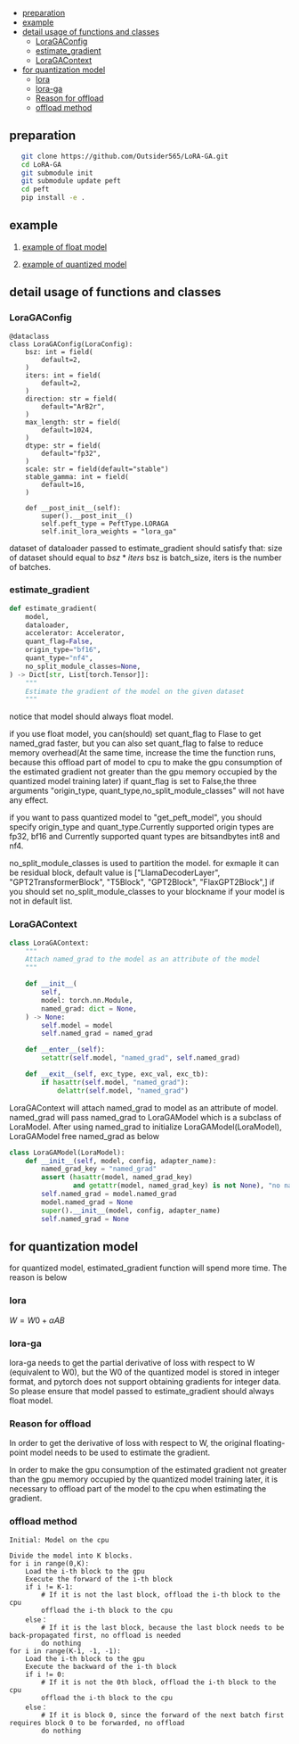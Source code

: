 - [preparation](#preparation)
- [example](#example)
- [detail usage of functions and classes](#detail-usage-of-functions-and-classes)
  - [LoraGAConfig](#loragaconfig)
  - [estimate\_gradient](#estimate_gradient)
  - [LoraGAContext](#loragacontext)
- [for quantization model](#for-quantization-model)
  - [lora](#lora)
  - [lora-ga](#lora-ga)
  - [Reason for offload](#reason-for-offload)
  - [offload method](#offload-method)

## preparation

```bash
   git clone https://github.com/Outsider565/LoRA-GA.git
   cd LoRA-GA
   git submodule init
   git submodule update peft
   cd peft
   pip install -e .
```

## example

1. [example of float model](../examples/float_llama2-7b_metamath.py)

2. [example of quantized model](../examples/quant_llama-2-7b_metamath.py)

## detail usage of functions and classes

### LoraGAConfig

```
@dataclass
class LoraGAConfig(LoraConfig):
    bsz: int = field(
        default=2,
    )
    iters: int = field(
        default=2,
    )
    direction: str = field(
        default="ArB2r",
    )
    max_length: str = field(
        default=1024,
    )
    dtype: str = field(
        default="fp32",
    )
    scale: str = field(default="stable")
    stable_gamma: int = field(
        default=16,
    )

    def __post_init__(self):
        super().__post_init__()
        self.peft_type = PeftType.LORAGA
        self.init_lora_weights = "lora_ga"
```

dataset of dataloader passed to estimate_gradient should satisfy that:
size of dataset should equal to $bsz * iters$
bsz is batch_size, iters is the number of batches.

### estimate_gradient

```python
def estimate_gradient(
    model,
    dataloader,
    accelerator: Accelerator,
    quant_flag=False,
    origin_type="bf16",
    quant_type="nf4",
    no_split_module_classes=None,
) -> Dict[str, List[torch.Tensor]]:
    """
    Estimate the gradient of the model on the given dataset
    """
```

notice that model should always float model.

if you use float model, you can(should) set quant_flag to Flase to get named_grad faster, but you can also set quant_flag to false to reduce memory overhead(At the same time, increase the time the function runs, because this offload part of model to cpu to make the gpu consumption of the estimated gradient not greater than the gpu memory occupied by the quantized model training later)
if quant_flag is set to False,the three arguments "origin_type, quant_type,no_split_module_classes" will not have any effect.

if you want to pass quantized model to "get_peft_model", you should specify origin_type and quant_type.Currently supported origin types are fp32, bf16 and Currently supported quant types are bitsandbytes int8 and nf4.

no_split_module_classes is used to partition the model. for exmaple it can be residual block, default value is
["LlamaDecoderLayer", "GPT2TransformerBlock", "T5Block", "GPT2Block", "FlaxGPT2Block",]
if you should set no_split_module_classes to your blockname if your model is not in default list.

### LoraGAContext

```python
class LoraGAContext:
    """
    Attach named_grad to the model as an attribute of the model
    """

    def __init__(
        self,
        model: torch.nn.Module,
        named_grad: dict = None,
    ) -> None:
        self.model = model
        self.named_grad = named_grad

    def __enter__(self):
        setattr(self.model, "named_grad", self.named_grad)

    def __exit__(self, exc_type, exc_val, exc_tb):
        if hasattr(self.model, "named_grad"):
            delattr(self.model, "named_grad")
```

LoraGAContext will attach named_grad to model as an attribute of model. named_grad will pass named_grad to LoraGAModel which is a subclass of LoraModel. After using named_grad to initialize LoraGAModel(LoraModel), LoraGAModel free named_grad as below

```python
class LoraGAModel(LoraModel):
    def __init__(self, model, config, adapter_name):
        named_grad_key = "named_grad"
        assert (hasattr(model, named_grad_key)
                and getattr(model, named_grad_key) is not None), "no named_grad is specified"
        self.named_grad = model.named_grad
        model.named_grad = None
        super().__init__(model, config, adapter_name)
        self.named_grad = None
```

## for quantization model

for quantized model, estimated_gradient function will spend more time. The reason is below

### lora

$W=W0+\alpha AB$

### lora-ga

lora-ga needs to get the partial derivative of loss with respect to W (equivalent to W0),
but the W0 of the quantized model is stored in integer format,
and pytorch does not support obtaining gradients for integer data.
So please ensure that model passed to estimate_gradient should always float model.

### Reason for offload

In order to get the derivative of loss with respect to W, the original floating-point model
needs to be used to estimate the gradient.

In order to make the gpu consumption of the estimated gradient not greater than the gpu memory occupied by the quantized model training later, it is necessary to offload part of the model to the cpu when estimating the gradient.

### offload method

```pytoon
Initial: Model on the cpu

Divide the model into K blocks.
for i in range(0,K):
    Load the i-th block to the gpu
    Execute the forward of the i-th block
    if i != K-1:
        # If it is not the last block, offload the i-th block to the cpu
        offload the i-th block to the cpu
    else：
        # If it is the last block, because the last block needs to be back-propagated first, no offload is needed
        do nothing
for i in range(K-1, -1, -1):
    Load the i-th block to the gpu
    Execute the backward of the i-th block
    if i != 0:
        # If it is not the 0th block, offload the i-th block to the cpu
        offload the i-th block to the cpu
    else：
        # If it is block 0, since the forward of the next batch first requires block 0 to be forwarded, no offload
        do nothing
```

